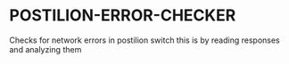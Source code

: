 # POSTILION-ERROR-CHECKER
Checks for network errors in postilion switch this is by reading responses and analyzing them
